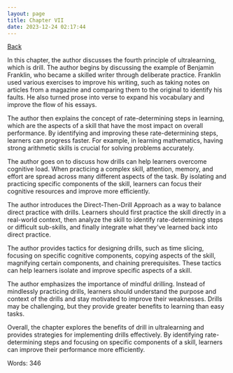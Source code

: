 ```yaml
---
layout: page
title: Chapter VII
date: 2023-12-24 02:17:44
---
```


[Back](./)


In this chapter, the author discusses the fourth principle of ultralearning, which is drill. The author begins by discussing the example of Benjamin Franklin, who became a skilled writer through deliberate practice. Franklin used various exercises to improve his writing, such as taking notes on articles from a magazine and comparing them to the original to identify his faults. He also turned prose into verse to expand his vocabulary and improve the flow of his essays.

The author then explains the concept of rate-determining steps in learning, which are the aspects of a skill that have the most impact on overall performance. By identifying and improving these rate-determining steps, learners can progress faster. For example, in learning mathematics, having strong arithmetic skills is crucial for solving problems accurately.

The author goes on to discuss how drills can help learners overcome cognitive load. When practicing a complex skill, attention, memory, and effort are spread across many different aspects of the task. By isolating and practicing specific components of the skill, learners can focus their cognitive resources and improve more efficiently.

The author introduces the Direct-Then-Drill Approach as a way to balance direct practice with drills. Learners should first practice the skill directly in a real-world context, then analyze the skill to identify rate-determining steps or difficult sub-skills, and finally integrate what they've learned back into direct practice.

The author provides tactics for designing drills, such as time slicing, focusing on specific cognitive components, copying aspects of the skill, magnifying certain components, and chaining prerequisites. These tactics can help learners isolate and improve specific aspects of a skill.

The author emphasizes the importance of mindful drilling. Instead of mindlessly practicing drills, learners should understand the purpose and context of the drills and stay motivated to improve their weaknesses. Drills may be challenging, but they provide greater benefits to learning than easy tasks.

Overall, the chapter explores the benefits of drill in ultralearning and provides strategies for implementing drills effectively. By identifying rate-determining steps and focusing on specific components of a skill, learners can improve their performance more efficiently.

Words: 346